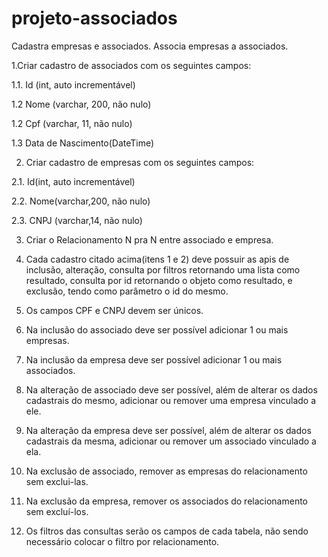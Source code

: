 # projeto-associados
Cadastra empresas e associados. Associa empresas a associados. 

1.Criar cadastro de associados com os seguintes campos:

1.1. Id (int, auto incrementável)

1.2 Nome (varchar, 200, não nulo)

1.2 Cpf (varchar, 11, não nulo)

1.3 Data de Nascimento(DateTime)

2. Criar cadastro de empresas com os seguintes campos:

2.1. Id(int, auto incrementável)

2.2. Nome(varchar,200, não nulo)

2.3. CNPJ (varchar,14, não nulo)

3. Criar o Relacionamento N pra N entre associado e empresa.

4. Cada cadastro citado acima(itens 1 e 2) deve possuir as apis de inclusão, alteração, consulta por filtros retornando uma lista como resultado, consulta por id retornando o objeto como resultado, e exclusão, tendo como parâmetro o id do mesmo.

5. Os campos CPF e CNPJ devem ser únicos.

6. Na inclusão do associado deve ser possível adicionar 1 ou mais empresas.

7. Na inclusão da empresa deve ser possível adicionar 1 ou mais associados.

8. Na alteração de associado deve ser possível, além de alterar os dados cadastrais do mesmo, adicionar ou remover uma empresa vinculado a ele.

9. Na alteração da empresa deve ser possível, além de alterar os dados cadastrais da mesma, adicionar ou remover um associado vinculado a ela.

10. Na exclusão de associado, remover as empresas do relacionamento sem exclui-las.

11. Na exclusão da empresa, remover os associados do relacionamento sem excluí-los.

12. Os filtros das consultas serão os campos de cada tabela, não sendo necessário colocar o filtro por relacionamento.
